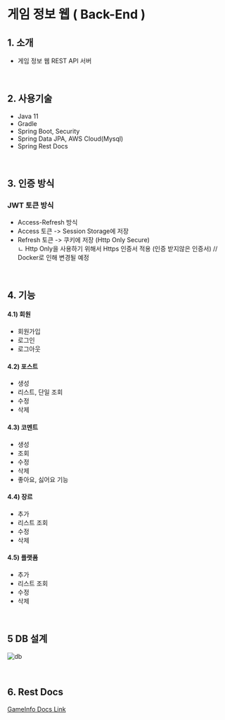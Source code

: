 # 게임 정보 웹 ( Back-End )

## 1. 소개
- 게임 정보 웹 REST API 서버
<br>

## 2. 사용기술
- Java 11
- Gradle
- Spring Boot, Security
- Spring Data JPA, AWS Cloud(Mysql)
- Spring Rest Docs
<br>

## 3. 인증 방식
### JWT 토큰 방식
- Access-Refresh 방식
- Access 토큰 -> Session Storage에 저장
- Refresh 토큰 -> 쿠키에 저장 (Http Only Secure) <br> 
 ㄴ Http Only을 사용하기 위해서 Https 인증서 적용 (인증 받지않은 인증서)
 // Docker로 인해 변경될 예정
<br>

## 4. 기능
#### 4.1) 회원
- 회원가입 
- 로그인
- 로그아웃

#### 4.2) 포스트
- 생성
- 리스트, 단일 조회
- 수정
- 삭제

#### 4.3) 코멘트
- 생성
- 조회
- 수정
- 삭제
- 좋아요, 싫어요 기능

#### 4.4) 장르
- 추가
- 리스트 조회
- 수정
- 삭제

#### 4.5) 플랫폼
- 추가
- 리스트 조회
- 수정
- 삭제

<br>

## 5 DB 설계
![db](https://user-images.githubusercontent.com/66755342/196113931-62f8f3f0-7f60-4bec-8714-40a7da63cdea.PNG)

<br>

## 6. Rest Docs
[GameInfo Docs Link](http://43.201.119.217:8080/docs)
